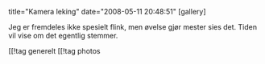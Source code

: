 title="Kamera leking"
date="2008-05-11 20:48:51"
[gallery]

Jeg er fremdeles ikke spesielt flink, men øvelse gjør mester sies det. Tiden vil vise om det egentlig stemmer.

[[!tag  generelt
[[!tag  photos
